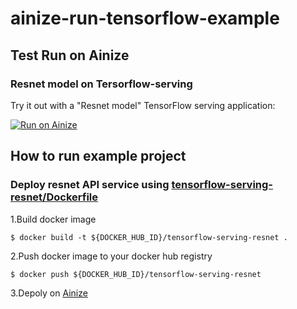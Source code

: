 # ainize-run-tensorflow-example

## Test __Run on Ainize__

### Resnet model on Tersorflow-serving

Try it out with a "Resnet model" TensorFlow serving application:

[![Run on Ainize](https://ainize-run-web.herokuapp.com/static/images/run_on_ainize_button.png)](https://ainize-dev.web.app/redirect?git_repo=github.com/ainize-team/ainize-run-tensorflow-example)


## How to run example project

### Deploy resnet API service using [tensorflow-serving-resnet/Dockerfile](tensorflow-serving-resnet/Dockerfile)

1.Build docker image
```
$ docker build -t ${DOCKER_HUB_ID}/tensorflow-serving-resnet .
```

2.Push docker image to your docker hub registry
```
$ docker push ${DOCKER_HUB_ID}/tensorflow-serving-resnet
```

3.Depoly on <a href="https://ainize-run-web.herokuapp.com/">Ainize</a>



